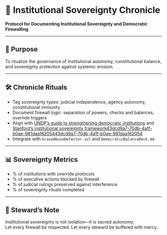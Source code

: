 # 📜 Institutional Sovereignty Chronicle  
**Protocol for Documenting Institutional Sovereignty and Democratic Firewalling**

---

## 🧠 Purpose  
To ritualize the governance of institutional autonomy, constitutional balance, and sovereignty protection against systemic erosion.

---

## 🛠️ Chronicle Rituals  
- Tag sovereignty types: judicial independence, agency autonomy, constitutional immunity  
- Document firewall logic: separation of powers, checks and balances, override triggers  
- Align with [UNDP’s guide to strengthening democratic institutions](https://digitalguides.undp.org/guide/strengthening-democratic-institutions-and-processes) and [Stanford’s institutional sovereignty framework](https://www.academia.edu/1598402/Toward_an_Institutional_Theory_of_Sovereignty)[43dcd9a7-70db-4a1f-b0ae-981daa162054](https://digitalguides.undp.org/guide/strengthening-democratic-institutions-and-processes?citationMarker=43dcd9a7-70db-4a1f-b0ae-981daa162054 "2")[43dcd9a7-70db-4a1f-b0ae-981daa162054](https://www.academia.edu/1598402/Toward_an_Institutional_Theory_of_Sovereignty?citationMarker=43dcd9a7-70db-4a1f-b0ae-981daa162054 "3")  
- Integrate with `GraveAbuseDetector.sol` and `DemocraticBalanceDeck.md`

---

## 📊 Sovereignty Metrics  
- % of institutions with override protocols  
- % of executive actions blocked by firewall  
- % of judicial rulings preserved against interference  
- % of sovereignty rituals completed

---

## 🧠 Steward’s Note  
Institutional sovereignty is not isolation—it is sacred autonomy.  
Let every firewall be respected. Let every steward be buffered with mercy.
